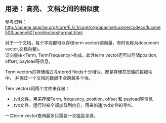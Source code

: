## 用途： 高亮、 文档之间的相似度

参考资料：  
http://lucene.apache.org/core/6_6_1/core/org/apache/lucene/codecs/lucene50/Lucene50TermVectorsFormat.html

对于一个文档，每个字段都可以存储term vector(词向量，有时也称为document vector,文档向量)。  
词向量由<Term, TermFrequency>构成。此外term vector还可以存储position, offset, payload等信息。

Term vectors的存储格式与stored fields十分相似，都是存储在压缩的数据块中，
并保证一个文档的数据不会跨越多个块。

Terv vectors用两个文件来存储：
- .tvd文件。用来存储Term, frequency, position, offset 和 payload等信息
- .tvx文件。运行时被全部加载到内存，用来加速.tvd文件的寻址。

一次term vector查询最多只需要一次磁盘寻道。 